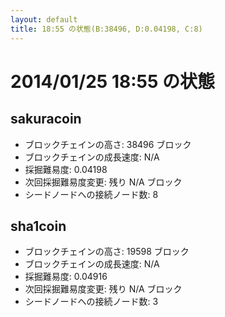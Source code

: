 ```yaml
---
layout: default
title: 18:55 の状態(B:38496, D:0.04198, C:8)
---
```

# 2014/01/25 18:55 の状態

## sakuracoin
* ブロックチェインの高さ: 38496 ブロック
* ブロックチェインの成長速度: N/A
* 採掘難易度: 0.04198
* 次回採掘難易度変更: 残り N/A ブロック
* シードノードへの接続ノード数: 8

## sha1coin
* ブロックチェインの高さ: 19598 ブロック
* ブロックチェインの成長速度: N/A
* 採掘難易度: 0.04916
* 次回採掘難易度変更: 残り N/A ブロック
* シードノードへの接続ノード数: 3
